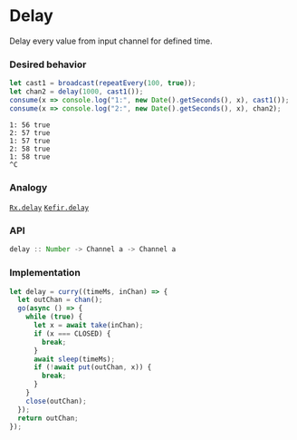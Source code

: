 # Delay

Delay every value from input channel for defined time.

### Desired behavior

```js
let cast1 = broadcast(repeatEvery(100, true));
let chan2 = delay(1000, cast1());
consume(x => console.log("1:", new Date().getSeconds(), x), cast1());
consume(x => console.log("2:", new Date().getSeconds(), x), chan2);
```

```
1: 56 true
2: 57 true
1: 57 true
2: 58 true
1: 58 true
^C
```

### Analogy

[`Rx.delay`](http://reactivex.io/documentation/operators/delay.html) [`Kefir.delay`](https://rpominov.github.io/kefir/#delay)

### API

```js
delay :: Number -> Channel a -> Channel a
```

### Implementation

```js
let delay = curry((timeMs, inChan) => {
  let outChan = chan();
  go(async () => {
    while (true) {
      let x = await take(inChan);
      if (x === CLOSED) {
        break;
      }
      await sleep(timeMs);
      if (!await put(outChan, x)) {
        break;
      }
    }
    close(outChan);
  });
  return outChan;
});
```
